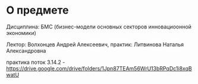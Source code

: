 # О предмете
Дисциплина: БМС (бизнес-модели основных секторов инновациоонной экономики)

Лектор: Волхонцев Андрей Алексеевич, практик: Литвинова Наталья Александровна

практика поток 3.14.2 - https://drive.google.com/drive/folders/1Jpn87TEAm56WrU13bRPqDc1i8xqBwatU
